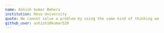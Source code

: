 ```yaml
---
name: Ashish kumar Behera
institution: Reva University
quote: We cannot solve a problem by using the same kind of thinking we used when we created them
github_user: ashish10kumar520
---
```

